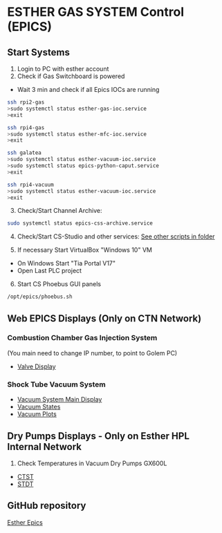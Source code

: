 # ESTHER GAS SYSTEM Control (EPICS)

## Start Systems

1. Login to PC with esther account
2. Check if Gas Switchboard is powered
  * Wait 3 min and check if all Epics IOCs are running
```bash
ssh rpi2-gas
>sudo systemctl status esther-gas-ioc.service
>exit

ssh rpi4-gas
>sudo systemctl status esther-mfc-ioc.service
>exit

ssh galatea
>sudo systemctl status esther-vacuum-ioc.service
>sudo systemctl status epics-python-caput.service
>exit

ssh rpi4-vacuum
>sudo systemctl status esther-vacuum-ioc.service
>exit
```

3. Check/Start Channel Archive:
```bash
sudo systemctl status epics-css-archive.service
```

4. Check/Start CS-Studio and other services:
[See other scripts in folder](/launch-scripts/)

5. If necessary Start VirtualBox "Windows 10" VM
  * On Windows Start "Tia Portal V17"
  * Open Last PLC project
6. Start CS Phoebus GUI panels
```bash
/opt/epics/phoebus.sh
```

## Web EPICS Displays (Only on CTN Network)
### Combustion Chamber Gas Injection System
(You main need to change IP number, to point to Golem PC)
* [Valve Display](http://10.10.136.177:8080/dbwr/view.jsp?display=https://raw.githubusercontent.com/ipfn-hpl/esther-epics/master/phoebus-display-builder/CSS/GasSystem/ValveDisplay.bob)

### Shock Tube Vacuum System 
* [Vacuum System Main Display](http://golem.local:8080/dbwr/view.jsp?display=https://raw.githubusercontent.com/ipfn-hpl/esther-epics/master/phoebus-display-builder/CSS/EstherVacuumMonitor.bob)   
* [Vacuum States](http://golem.local:8080/dbwr/view.jsp?display=https://raw.githubusercontent.com/ipfn-hpl/esther-epics/master/phoebus-display-builder/CSS/VacuumStates.bob)
* [Vacuum Plots](http://10.10.136.177:8080/dbwr/view.jsp?display=https://raw.githubusercontent.com/ipfn-hpl/esther-epics/master/phoebus-display-builder/CSS/VacuumPlots.bob)

## Dry Pumps Displays - Only on Esther HPL Internal Network
1. Check Temperatures in Vacuum Dry Pumps GX600L
 * [CTST](http://192.168.0.41/sev_gauges.html)
 * [STDT](http://192.168.0.42/sev_gauges.html)

## GitHub repository
[Esther Epics](https://github.com/ipfn-hpl/esther-epics)


